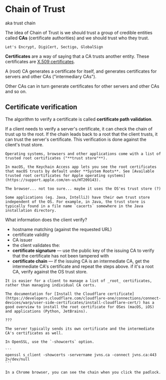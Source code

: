 # Chain of Trust

aka trust chain

The idea of Chain of Trust is we should trust a group of credible entities called **CAs** (certificate authorities) and we should trust who they trust.

~~~admonish example title="Examples of CAs"
Let's Encrypt, DigiCert, Sectigo, GlobalSign
~~~

**Certificates** are a way of saying that a CA trusts another entity. These certificates are [X.509 certificates](https://remykarem.github.io/books/cryptography-book/asn1-schemas/x509.html).

A (root) CA generates a certificate for itself, and generates certificates for servers and other CAs ("intermediary CAs").

Other CAs can in turn generate certificates for other servers and other CAs and so on.

## Certificate verification

The algorithm to verify a certificate is called **certificate path validation**.

If a client needs to verify a server's certificate, it can check the chain of trust up to the root. If the chain leads back to a root that the client trusts, it can trust the server's certificate. This verification is done against the client's trust store.

```admonish info title="Trust store"
Operating systems, browsers and other applications come with a list of trusted root certificates ("**trust store"**).

In macOS, the Keychain Access app lets you see the root certificates that macOS trusts by default under **System Roots**. See [Available trusted root certificates for Apple operating systems](https://support.apple.com/en-us/HT209143).

The browser... not too sure... maybe it uses the OS'es trust store (?)

Some applications (eg. Java, IntelliJ) have their own trust store independent of the OS. For example, in Java, the trust store is typically found in a file name `cacerts` somewhere in the Java installation directory.
```

What information does the client verify?

* hostname matching (against the requested URL)
* certificate validity
* CA issuer
* the client validates the:
* **certificate signature** — use the public key of the issuing CA to verify that the certificate has not been tampered with
* **certificate chain** — if the issuing CA is an intermediate CA, get the intermediate CA's certificate and repeat the steps above. if it's a root CA, verify against the OS trust store.

```admonish tip title="Clients only need to store root certificates"
It is easier for a client to manage a list of _root_ certificates, rather than managing individual CA certs.
```

```admonish question title="How to add root certificates to trust store?"
The documentation for [Install the Cloudflare certificate](https://developers.cloudflare.com/cloudflare-one/connections/connect-devices/warp/user-side-certificates/install-cloudflare-cert/) has a good overview to install the root certificate for OSes (macOS, iOS) and applications (Python, JetBrains).
```

~~~admonish note title="Self-signed certificate"
???
~~~

~~~admonish question title="How to show certificates of intermediate CAs?"
The server typically sends its own certificate and the intermediate CA's certificates as well. 

In OpenSSL, use the `-showcerts` option.

```
openssl s_client -showcerts -servername jvns.ca -connect jvns.ca:443 2>/dev/null
```

In a Chrome browser, you can see the chain when you click the padlock.
~~~
